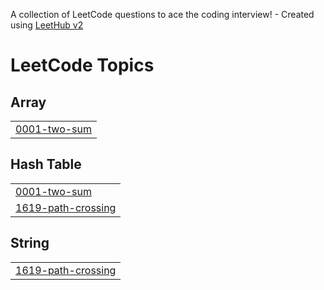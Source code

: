 A collection of LeetCode questions to ace the coding interview! - Created using [LeetHub v2](https://github.com/arunbhardwaj/LeetHub-2.0)
<!---LeetCode Topics Start-->
# LeetCode Topics
## Array
|  |
| ------- |
| [0001-two-sum](https://github.com/Neilnarnaware/Kotlin-Leetcode/tree/master/0001-two-sum) |
## Hash Table
|  |
| ------- |
| [0001-two-sum](https://github.com/Neilnarnaware/Kotlin-Leetcode/tree/master/0001-two-sum) |
| [1619-path-crossing](https://github.com/Neilnarnaware/Kotlin-Leetcode/tree/master/1619-path-crossing) |
## String
|  |
| ------- |
| [1619-path-crossing](https://github.com/Neilnarnaware/Kotlin-Leetcode/tree/master/1619-path-crossing) |
<!---LeetCode Topics End-->